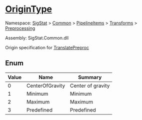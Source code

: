 # [OriginType](./OriginType.md)
Namespace: [SigStat]() > [Common](./../../../README.md) > [PipelineItems]() > [Transforms]() > [Preprocessing](./README.md)

Assembly: SigStat.Common.dll


Origin specification for [TranslatePreproc](https://github.com/hargitomi97/sigstat/blob/master/docs/md/SigStat/Common/PipelineItems/Transforms/Preprocessing/TranslatePreproc.md)

##	Enum

| Value | Name | Summary | 
| --- | --- | --- | 
| 0<div style="z-index: 1; position: absolute;"><img width=200 style="max-height:100%;max-width:100%;"/></div>| CenterOfGravity| Center of gravity<div style="z-index: 1; position: absolute;"><img width=200 style="max-height:100%;max-width:100%;"/></div>| <br>
| 1<div style="z-index: 1; position: absolute;"><img width=200 style="max-height:100%;max-width:100%;"/></div>| Minimum| Minimum<div style="z-index: 1; position: absolute;"><img width=200 style="max-height:100%;max-width:100%;"/></div>| <br>
| 2<div style="z-index: 1; position: absolute;"><img width=200 style="max-height:100%;max-width:100%;"/></div>| Maximum| Maximum<div style="z-index: 1; position: absolute;"><img width=200 style="max-height:100%;max-width:100%;"/></div>| <br>
| 3<div style="z-index: 1; position: absolute;"><img width=200 style="max-height:100%;max-width:100%;"/></div>| Predefined| Predefined<div style="z-index: 1; position: absolute;"><img width=200 style="max-height:100%;max-width:100%;"/></div>| <br>


